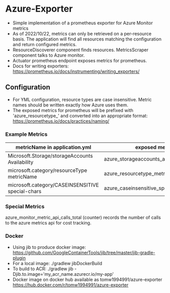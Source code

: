 # Azure-Exporter

- Simple implementation of a prometheus exporter for Azure Monitor metrics
- As of 2022/10/22, metrics can only be retrieved on a per-resource basis. The application will find all resources
  matching the configuration and return configured metrics.
- ResourceDiscoverer component finds resources. MetricsScraper component talks to Azure monitor.
- Actuator prometheus endpoint exposes metrics for prometheus.
- Docs for writing exporters: https://prometheus.io/docs/instrumenting/writing_exporters/

## Configuration

- For YML configuration, resource types are case insensitive. Metric names should be written exactly how Azure uses
  them.
- The exposed metrics for prometheus will be prefixed with 'azure_resourcetype_' and converted into an appropriate
  format: https://prometheus.io/docs/practices/naming/

### Example Metrics

| metricName in application.yml                      | exposed metric                            |
|----------------------------------------------------|-------------------------------------------|
| Microsoft.Storage/storageAccounts  Availability    | azure_storageaccounts_availability_bytes  |
| microsoft.category/resourceType    metricName      | azure_resourcetype_metricname_units       |
| microsoft.category/CASEINSENSITIVE   special-chars | azure_caseinsensitive_special_chars_units |

### Special Metrics

azure_monitor_metric_api_calls_total (counter) records the number of calls to the azure metrics api for cost tracking.

### Docker

- Using jib to produce docker image: https://github.com/GoogleContainerTools/jib/tree/master/jib-gradle-plugin
- For a local image: ./gradlew jibDockerBuild
- To build to ACR: ./gradlew jib -Djib.to.image='my_acr_name.azurecr.io/my-app'
- Docker image on docker hub available as tomw1994991/azure-exporter https://hub.docker.com/r/tomw1994991/azure-exporter